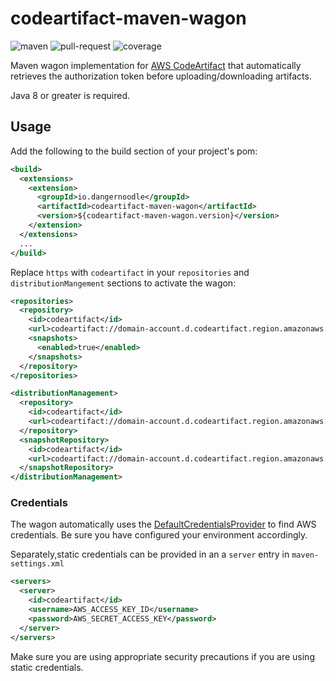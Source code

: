 # codeartifact-maven-wagon

![maven](https://img.shields.io/maven-central/v/io.dangernoodle/codeartifact-maven-wagon)
![pull-request](https://github.com/dangernoodle-io/codeartifact-maven-wagon/actions/workflows/pull-request.yml/badge.svg)
![coverage](https://coveralls.io/repos/github/dangernoodle-io/codeartifact-maven-wagon/badge.svg?branch=main)

Maven wagon implementation for [AWS CodeArtifact](https://aws.amazon.com/codeartifact/) that automatically
retrieves the authorization token before uploading/downloading artifacts. 

Java 8 or greater is required.

## Usage

Add the following to the build section of your project's pom:

```xml
<build>
  <extensions>
    <extension>
      <groupId>io.dangernoodle</groupId>
      <artifactId>codeartifact-maven-wagon</artifactId>
      <version>${codeartifact-maven-wagon.version}</version>
    </extension>
  </extensions>
  ...
</build>
```

Replace `https` with `codeartifact` in your `repositories` and `distributionMangement` sections to activate the wagon:

```xml
<repositories>
  <repository>
    <id>codeartifact</id>
    <url>codeartifact://domain-account.d.codeartifact.region.amazonaws.com/maven/repository</url>
    <snapshots>
      <enabled>true</enabled>
    </snapshots>
  </repository>
</repositories>
```
```xml
<distributionManagement>   
  <repository>
    <id>codeartifact</id>
    <url>codeartifact://domain-account.d.codeartifact.region.amazonaws.com/maven/repository</url>
  </repository>
  <snapshotRepository>
    <id>codeartifact</id>
    <url>codeartifact://domain-account.d.codeartifact.region.amazonaws.com/maven/repository</url>
  </snapshotRepository>
</distributionManagement>
```

### Credentials

The wagon automatically uses the [DefaultCredentialsProvider](https://sdk.amazonaws.com/java/api/latest/software/amazon/awssdk/auth/credentials/DefaultCredentialsProvider.html)
to find AWS credentials. Be sure you have  configured your environment accordingly.

Separately,static credentials can be provided in an a `server` entry in `maven-settings.xml`

```xml
<servers>
  <server>
    <id>codeartifact</id>
    <username>AWS_ACCESS_KEY_ID</username>
    <password>AWS_SECRET_ACCESS_KEY</password>
  </server>
</servers>
```

Make sure you are using appropriate security precautions if you are using static credentials.